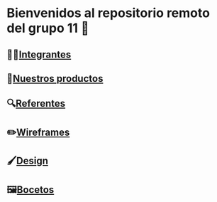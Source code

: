 # Bienvenidos al repositorio remoto del grupo 11 🏡
## 👨‍💻[Integrantes](./Documentos/Integrantes.md)
## 🎁[Nuestros productos](./Documentos/productos.md)
## 🔍[Referentes](./Documentos/referentes.md)
## ✏️[Wireframes](./Wireframe/wireframes.md)
## 🖌️[Design](./Diseño)
## 🖼️[Bocetos](./Bocetos/BocetoInicial.md)
